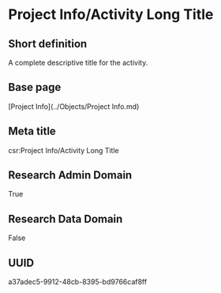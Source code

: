# Project Info/Activity Long Title
## Short definition
A complete descriptive title for the activity.
## Base page
[Project Info](../Objects/Project Info.md)
## Meta title
csr:Project Info/Activity Long Title
## Research Admin Domain
True
## Research Data Domain
False
## UUID
a37adec5-9912-48cb-8395-bd9766caf8ff
